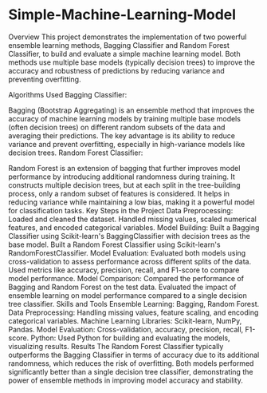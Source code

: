 # Simple-Machine-Learning-Model

Overview
This project demonstrates the implementation of two powerful ensemble learning methods, Bagging Classifier and Random Forest Classifier, to build and evaluate a simple machine learning model. Both methods use multiple base models (typically decision trees) to improve the accuracy and robustness of predictions by reducing variance and preventing overfitting.

Algorithms Used
Bagging Classifier:

Bagging (Bootstrap Aggregating) is an ensemble method that improves the accuracy of machine learning models by training multiple base models (often decision trees) on different random subsets of the data and averaging their predictions.
The key advantage is its ability to reduce variance and prevent overfitting, especially in high-variance models like decision trees.
Random Forest Classifier:

Random Forest is an extension of bagging that further improves model performance by introducing additional randomness during training. It constructs multiple decision trees, but at each split in the tree-building process, only a random subset of features is considered.
It helps in reducing variance while maintaining a low bias, making it a powerful model for classification tasks.
Key Steps in the Project
Data Preprocessing:
Loaded and cleaned the dataset.
Handled missing values, scaled numerical features, and encoded categorical variables.
Model Building:
Built a Bagging Classifier using Scikit-learn's BaggingClassifier with decision trees as the base model.
Built a Random Forest Classifier using Scikit-learn's RandomForestClassifier.
Model Evaluation:
Evaluated both models using cross-validation to assess performance across different splits of the data.
Used metrics like accuracy, precision, recall, and F1-score to compare model performance.
Model Comparison:
Compared the performance of Bagging and Random Forest on the test data.
Evaluated the impact of ensemble learning on model performance compared to a single decision tree classifier.
Skills and Tools
Ensemble Learning: Bagging, Random Forest.
Data Preprocessing: Handling missing values, feature scaling, and encoding categorical variables.
Machine Learning Libraries: Scikit-learn, NumPy, Pandas.
Model Evaluation: Cross-validation, accuracy, precision, recall, F1-score.
Python: Used Python for building and evaluating the models, visualizing results.
Results
The Random Forest Classifier typically outperforms the Bagging Classifier in terms of accuracy due to its additional randomness, which reduces the risk of overfitting.
Both models performed significantly better than a single decision tree classifier, demonstrating the power of ensemble methods in improving model accuracy and stability.
